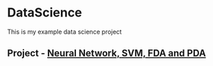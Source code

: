 # DataScience

This is my example data science project

## Project  - [Neural Network, SVM, FDA and PDA](https://github.com/Louieisme/DataScience/tree/main/assignment1)
